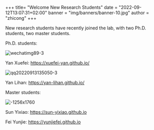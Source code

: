 +++
title= "Welcome New Research Students"
date = "2022-09-12T13:07:31+02:00"
banner = "img/banners/banner-10.jpg"
author = "zhicong"
+++

New research students have recently joined the lab, with two Ph.D. students, two master students.

Ph.D. students: 

![wechatimg89-3](https://user-images.githubusercontent.com/13479560/189922485-a432cc8f-49cc-4257-b36c-d04b1c4970d8.jpeg)

Yan Xuefei: https://xuefei-yan.github.io/

![qq20220913135050-3](https://user-images.githubusercontent.com/13479560/189922492-08c1c644-fa57-42b6-9b10-9bafc64c11b5.jpeg)

Yan Lihan: https://yan-lihan.github.io/

Master students:

![-1256x1760](https://user-images.githubusercontent.com/13479560/189924702-e4651d80-1998-4ac3-bdf9-dcabf23aa866.jpg)

Sun Yixiao: https://sun-yixiao.github.io

Fei Yunjie: https://yunjiefei.github.io


